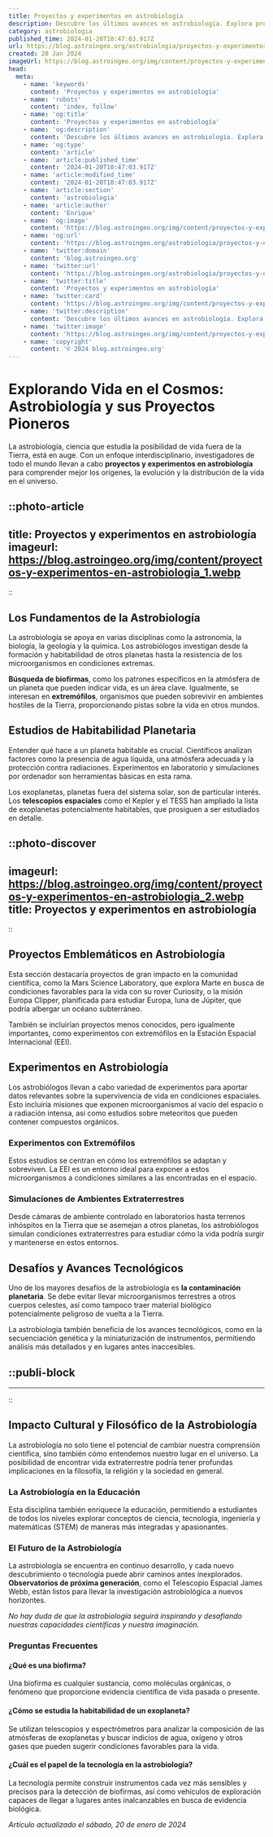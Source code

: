 ```yaml
---
title: Proyectos y experimentos en astrobiología
description: Descubre los últimos avances en astrobiología. Explora proyectos innovadores y experimentos fascinantes que buscan vida en el cosmos.
category: astrobiologia
published_time: 2024-01-20T10:47:03.917Z
url: https://blog.astroingeo.org/astrobiologia/proyectos-y-experimentos-en-astrobiologia
created: 20 Jan 2024
imageUrl: https://blog.astroingeo.org/img/content/proyectos-y-experimentos-en-astrobiologia_1.webp
head:
  meta:
    - name: 'keywords'
      content: 'Proyectos y experimentos en astrobiología'
    - name: 'robots'
      content: 'index, follow'
    - name: 'og:title'
      content: 'Proyectos y experimentos en astrobiología'
    - name: 'og:description'
      content: 'Descubre los últimos avances en astrobiología. Explora proyectos innovadores y experimentos fascinantes que buscan vida en el cosmos.'
    - name: 'og:type'
      content: 'article'
    - name: 'article:published_time'
      content: '2024-01-20T10:47:03.917Z'
    - name: 'article:modified_time'
      content: '2024-01-20T10:47:03.917Z'
    - name: 'article:section'
      content: 'astrobiologia'
    - name: 'article:author'
      content: 'Enrique'
    - name: 'og:image'
      content: 'https://blog.astroingeo.org/img/content/proyectos-y-experimentos-en-astrobiologia_1.webp'
    - name: 'og:url'
      content: 'https://blog.astroingeo.org/astrobiologia/proyectos-y-experimentos-en-astrobiologia'
    - name: 'twitter:domain'
      content: 'blog.astroingeo.org'
    - name: 'twitter:url'
      content: 'https://blog.astroingeo.org/astrobiologia/proyectos-y-experimentos-en-astrobiologia'
    - name: 'twitter:title'
      content: 'Proyectos y experimentos en astrobiología'
    - name: 'twitter:card'
      content: 'https://blog.astroingeo.org/img/content/proyectos-y-experimentos-en-astrobiologia_1.webp'
    - name: 'twitter:description'
      content: 'Descubre los últimos avances en astrobiología. Explora proyectos innovadores y experimentos fascinantes que buscan vida en el cosmos.'
    - name: 'twitter:image'
      content: 'https://blog.astroingeo.org/img/content/proyectos-y-experimentos-en-astrobiologia_1.webp'
    - name: 'copyright'
      content: '© 2024 blog.astroingeo.org'
---
```

# Explorando Vida en el Cosmos: Astrobiología y sus Proyectos Pioneros

La astrobiología, ciencia que estudia la posibilidad de vida fuera de la Tierra, está en auge. Con un enfoque interdisciplinario, investigadores de todo el mundo llevan a cabo **proyectos y experimentos en astrobiología** para comprender mejor los orígenes, la evolución y la distribución de la vida en el universo.


::photo-article
---
title: Proyectos y experimentos en astrobiología
imageurl: https://blog.astroingeo.org/img/content/proyectos-y-experimentos-en-astrobiologia_1.webp
---
::



## Los Fundamentos de la Astrobiología

La astrobiología se apoya en varias disciplinas como la astronomía, la biología, la geología y la química. Los astrobiólogos investigan desde la formación y habitabilidad de otros planetas hasta la resistencia de los microorganismos en condiciones extremas.

**Búsqueda de biofirmas**, como los patrones específicos en la atmósfera de un planeta que pueden indicar vida, es un área clave. Igualmente, se interesan en **extremófilos**, organismos que pueden sobrevivir en ambientes hostiles de la Tierra, proporcionando pistas sobre la vida en otros mundos.

## Estudios de Habitabilidad Planetaria

Entender qué hace a un planeta habitable es crucial. Científicos analizan factores como la presencia de agua líquida, una atmósfera adecuada y la protección contra radiaciones. Experimentos en laboratorio y simulaciones por ordenador son herramientas básicas en esta rama.

Los exoplanetas, planetas fuera del sistema solar, son de particular interés. Los **telescopios espaciales** como el Kepler y el TESS han ampliado la lista de exoplanetas potencialmente habitables, que prosiguen a ser estudiados en detalle.


::photo-discover
---
imageurl: https://blog.astroingeo.org/img/content/proyectos-y-experimentos-en-astrobiologia_2.webp
title: Proyectos y experimentos en astrobiología
---
::



## Proyectos Emblemáticos en Astrobiología

Esta sección destacaría proyectos de gran impacto en la comunidad científica, como la Mars Science Laboratory, que explora Marte en busca de condiciones favorables para la vida con su rover Curiosity, o la misión Europa Clipper, planificada para estudiar Europa, luna de Júpiter, que podría albergar un océano subterráneo.

También se incluirían proyectos menos conocidos, pero igualmente importantes, como experimentos con extremófilos en la Estación Espacial Internacional (EEI).

## Experimentos en Astrobiología

Los astrobiólogos llevan a cabo variedad de experimentos para aportar datos relevantes sobre la supervivencia de vida en condiciones espaciales. Esto incluiría misiones que exponen microorganismos al vacío del espacio o a radiación intensa, así como estudios sobre meteoritos que pueden contener compuestos orgánicos.

### Experimentos con Extremófilos

Estos estudios se centran en cómo los extremófilos se adaptan y sobreviven. La EEI es un entorno ideal para exponer a estos microorganismos a condiciones similares a las encontradas en el espacio.

### Simulaciones de Ambientes Extraterrestres

Desde cámaras de ambiente controlado en laboratorios hasta terrenos inhóspitos en la Tierra que se asemejan a otros planetas, los astrobiólogos simulan condiciones extraterrestres para estudiar cómo la vida podría surgir y mantenerse en estos entornos.

## Desafíos y Avances Tecnológicos

Uno de los mayores desafíos de la astrobiología es **la contaminación planetaria**. Se debe evitar llevar microorganismos terrestres a otros cuerpos celestes, así como tampoco traer material biológico potencialmente peligroso de vuelta a la Tierra.

La astrobiología también beneficia de los avances tecnológicos, como en la secuenciación genética y la miniaturización de instrumentos, permitiendo análisis más detallados y en lugares antes inaccesibles.


  ::publi-block
  ---
  ---
  ::
  
  

## Impacto Cultural y Filosófico de la Astrobiología

La astrobiología no solo tiene el potencial de cambiar nuestra comprensión científica, sino también cómo entendemos nuestro lugar en el universo. La posibilidad de encontrar vida extraterrestre podría tener profundas implicaciones en la filosofía, la religión y la sociedad en general.

### La Astrobiología en la Educación

Esta disciplina también enriquece la educación, permitiendo a estudiantes de todos los niveles explorar conceptos de ciencia, tecnología, ingeniería y matemáticas (STEM) de maneras más integradas y apasionantes.

### El Futuro de la Astrobiología

La astrobiología se encuentra en continuo desarrollo, y cada nuevo descubrimiento o tecnología puede abrir caminos antes inexplorados. **Observatorios de próxima generación**, como el Telescopio Espacial James Webb, están listos para llevar la investigación astrobiológica a nuevos horizontes.

*No hay duda de que la astrobiología seguirá inspirando y desafiando nuestras capacidades científicas y nuestra imaginación.*

### Preguntas Frecuentes

#### ¿Qué es una biofirma?
Una biofirma es cualquier sustancia, como moléculas orgánicas, o fenómeno que proporcione evidencia científica de vida pasada o presente.

#### ¿Cómo se estudia la habitabilidad de un exoplaneta?
Se utilizan telescopios y espectrómetros para analizar la composición de las atmósferas de exoplanetas y buscar indicios de agua, oxígeno y otros gases que pueden sugerir condiciones favorables para la vida.

#### ¿Cuál es el papel de la tecnología en la astrobiología?
La tecnología permite construir instrumentos cada vez más sensibles y precisos para la detección de biofirmas, así como vehículos de exploración capaces de llegar a lugares antes inalcanzables en busca de evidencia biológica.

_Artículo actualizado el sábado, 20 de enero de 2024_